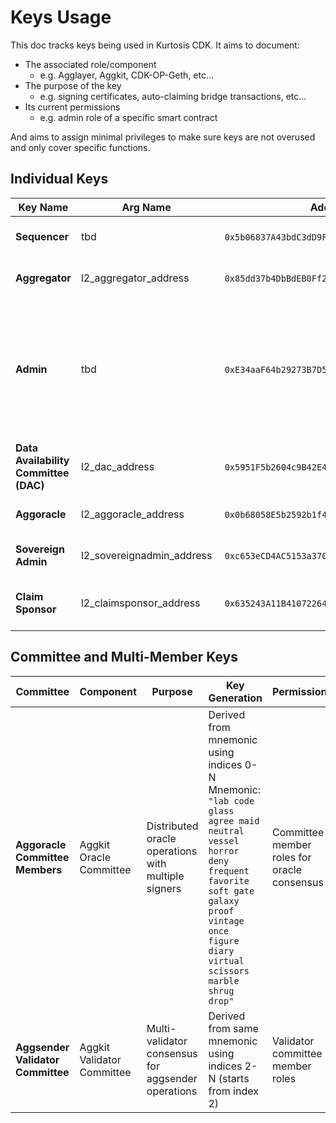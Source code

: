 # Keys Usage

This doc tracks keys being used in Kurtosis CDK. It aims to document:
- The associated role/component
  - e.g. Agglayer, Aggkit, CDK-OP-Geth, etc...
- The purpose of the key
  - e.g. signing certificates, auto-claiming bridge transactions, etc...
- Its current permissions
  - e.g. admin role of a specific smart contract

And aims to assign minimal privileges to make sure keys are not overused and only cover specific functions.

## Individual Keys

| Key Name | Arg Name | Address | Private Key | Component | Purpose | Permissions |
|----------|---------|---------|-------------|-----------|---------|-------------|
| **Sequencer** | tbd | `0x5b06837A43bdC3dD9F114558DAf4B26ed49842Ed` | `0x183c492d0ba156041a7f31a1b188958a7a22eebadbc6d5c4895da5ece80e1a98` | CDK Sequencer | Transaction sequencing and block production | Sequencer role in rollup contracts, transaction ordering |
| **Aggregator** | l2_aggregator_address | `0x85dd37b4DbBdEB0Ff2ad6e717C2BbA18a2eD4B03` | `0x2cb77c2cca48d3fee64c14d73564fd6e90676a4f6da6545681e10c8b9b22fce2` | CDK Aggregator | Proof aggregation and batch submission to L1 | Aggregator role in rollup contracts |
| **Admin** | tbd | `0xE34aaF64b29273B7D567FCFc40544c014EEe9970` | `0x12d7de8621a77640c9241b2595ba78ce443d05e94090365ab3bb5e19df82c625` | Contract Administration | Initial contract deployment and admin operations | DEFAULT_ADMIN_ROLE (initial), bridge admin, rollup admin, optimisticModeManager, aggchainManager, additional services such as tx spammer, bridge spammer and test runner generate new keys derived from this Admin key |
| **Data Availability Committee (DAC)** | l2_dac_address | `0x5951F5b2604c9B42E478d5e2B2437F44073eF9A6` | `0x85d836ee6ea6f48bae27b31535e6fc2eefe056f2276b9353aafb294277d8159b` | CDK Validium | Data availability committee member for validium mode | DAC member role, data availability attestation |
| **Aggoracle** | l2_aggoracle_address | `0x0b68058E5b2592b1f472AdFe106305295A332A7C` | `0x6d1d3ef5765cf34176d42276edd7a479ed5dc8dbf35182dfdb12e8aafe0a4919` | Aggkit Oracle | Oracle operations for cross-chain data | Oracle data submission and validation, global exit root updater |
| **Sovereign Admin** | l2_sovereignadmin_address | `0xc653eCD4AC5153a3700Fb13442Bcf00A691cca16` | `0xa574853f4757bfdcbb59b03635324463750b27e16df897f3d00dc6bef2997ae0` | Sovereign Rollup Administration | Sovereign rollup management and bridge operations | Bridge manager role |
| **Claim Sponsor** | l2_claimsponsor_address | `0x635243A11B41072264Df6c9186e3f473402F94e9` | `0x986b325f6f855236b0b04582a19fe0301eeecb343d0f660c61805299dbf250eb` | Bridge Infrastructure | Sponsoring bridge claim transactions in Aggkit/CDK-Node/LegacyBridge | Bridge transaction sponsoring in Aggkit |

## Committee and Multi-Member Keys

| Committee | Component | Purpose | Key Generation | Permissions |
|-----------|-----------|---------|----------------|-------------|
| **Aggoracle Committee Members** | Aggkit Oracle Committee | Distributed oracle operations with multiple signers | Derived from mnemonic using indices 0-N<br/>Mnemonic: `"lab code glass agree maid neutral vessel horror deny frequent favorite soft gate galaxy proof vintage once figure diary virtual scissors marble shrug drop"` | Committee member roles for oracle consensus |
| **Aggsender Validator Committee** | Aggkit Validator Committee | Multi-validator consensus for aggsender operations | Derived from same mnemonic using indices 2-N (starts from index 2) | Validator committee member roles |
